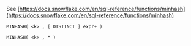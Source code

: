 See [https://docs.snowflake.com/en/sql-reference/functions/minhash](https://docs.snowflake.com/en/sql-reference/functions/minhash)
```
MINHASH( <k> , [ DISTINCT ] expr+ )

MINHASH( <k> , * )
```
